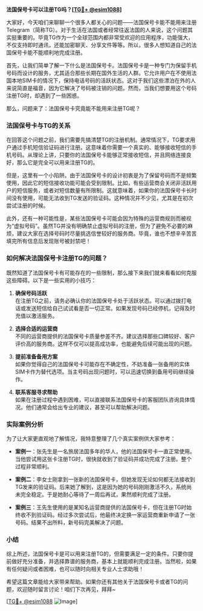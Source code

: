 **法国保号卡可以注册TG吗？[[TG💪+ @esim1088](https://t.me/s/esim1088)]**

大家好，今天咱们来聊聊一个很多人都关心的问题——法国保号卡能不能用来注册Telegram（简称TG）。对于生活在法国或者经常往返法国的人来说，这个问题其实挺重要的。毕竟TG作为一个全球范围内都非常受欢迎的应用程序，功能强大，不仅支持即时通讯，还能加密聊天、分享文件等等。所以，很多人想知道自己的法国保号卡能不能顺利地完成注册。

首先，让我们简单了解一下什么是法国保号卡。法国保号卡是一种专门为保留手机号码而设计的服务，尤其适合那些长期在国外生活的人群。它允许用户在不使用法国本地SIM卡的情况下，保持电话号码的活跃状态。这对于我们这些漂泊在外的人来说简直是福音，因为它解决了号码被注销的问题。然而，当我们想要用这个号码注册TG时，却遇到了一些困惑。

那么，问题来了：法国保号卡究竟能不能用来注册TG呢？

### 法国保号卡与TG的关系

在回答这个问题之前，我们需要先搞清楚TG的注册机制。通常情况下，TG要求用户通过手机短信验证码进行注册。这意味着你需要一个真实的、能够接收短信的手机号码。从理论上讲，只要你的法国保号卡能够正常接收短信，并且网络连接良好，那么它是完全可以用来注册TG的。

但是，这里有一个小陷阱。由于法国保号卡的设计初衷是为了保留号码而不是频繁使用，因此它的短信接收功能可能会受到限制。比如，有些运营商会关闭非活跃用户的短信服务，或者对短信数量有所限制。这就意味着，如果你的法国保号卡长时间没有使用，可能无法收到TG发送的验证码。这种情况并不少见，尤其是在初次尝试注册的时候。

此外，还有一种可能性是，某些法国保号卡可能会因为特殊的运营商规则而被视为“虚拟号码”。虽然TG并没有明确禁止虚拟号码的注册，但为了避免不必要的麻烦，建议大家在选择号码时尽量挑选信誉较好的服务商。毕竟，谁也不想辛辛苦苦填完所有信息后发现账号被封禁吧！

### 如何解决法国保号卡注册TG的问题？

既然知道了法国保号卡有可能存在的一些限制，那么接下来我们就来看看如何克服这些障碍。以下是一些实用的小技巧：

1. **确保号码活跃**  
   在注册TG之前，请务必确认你的法国保号卡处于活跃状态。可以通过拨打电话或发送短信给自己试试看是否一切正常。如果发现号码已经停机，记得及时充值以激活服务。

2. **选择合适的运营商**  
   不同的运营商提供的法国保号卡质量参差不齐。建议选择那些口碑较好、客户评价高的服务商。这样不仅可以提高成功率，也能避免后续可能出现的问题。

3. **提前准备备用方案**  
   如果你觉得自己的法国保号卡可能存在不确定性，不妨准备一张备用的实体SIM卡作为替代选项。当主号码出现问题时，可以迅速切换到备用号码继续操作。

4. **联系客服寻求帮助**  
   如果在注册过程中遇到困难，可以直接联系法国保号卡的客服团队咨询具体情况。他们通常会给出专业的建议，甚至可以帮助解决问题。

### 实际案例分析

为了让大家更直观地了解情况，我特意整理了几个真实案例供大家参考：

- **案例一**：张先生是一名旅居法国多年的华人，他的法国保号卡一直正常使用。当他尝试用这张卡注册TG时，很快就收到了验证码并成功完成了注册。整个过程非常顺利。
  
- **案例二**：李女士刚拿到一张新的法国保号卡，但她发现无论如何都无法接收到TG发来的验证码。后来她了解到，这是因为她的号码刚刚激活不久，系统尚未完全稳定。于是她耐心等待了一周后再试，果然顺利完成了注册。

- **案例三**：王先生使用的是某知名运营商提供的法国保号卡，但在注册TG时始终收不到验证码。经过多次尝试后，他最终决定换一家运营商重新申请了一张号码。结果不出所料，新号码完美解决了问题。

### 小结

综上所述，法国保号卡是可以用来注册TG的，但需要满足一定的条件。只要你提前做好充分准备，并选择靠谱的服务商，基本上就能顺利完成注册。当然啦，如果有任何疑问或者困难，也可以随时向相关专业人士求助哦！

希望这篇文章能给大家带来帮助。如果你还有其他关于法国保号卡或者TG的问题，欢迎随时留言讨论！咱们下次再见，拜拜~  

[[TG💪+ @esim1088](https://t.me/s/esim1088) ![Image](https://i.postimg.cc/4NQfJmqS/Snipaste-2025-05-13-00-14-12.png)]